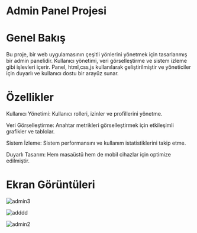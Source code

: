 # Admin Panel Projesi

# Genel Bakış

Bu proje, bir web uygulamasının çeşitli yönlerini yönetmek için tasarlanmış bir admin panelidir. Kullanıcı yönetimi, veri görselleştirme ve sistem izleme gibi işlevleri içerir. Panel, html,css,js kullanılarak geliştirilmiştir ve yöneticiler için duyarlı ve kullanıcı dostu bir arayüz sunar.

# Özellikler
Kullanıcı Yönetimi: Kullanıcı rolleri, izinler ve profillerini yönetme.

Veri Görselleştirme: Anahtar metrikleri görselleştirmek için etkileşimli grafikler ve tablolar.

Sistem İzleme: Sistem performansını ve kullanım istatistiklerini takip etme.

Duyarlı Tasarım: Hem masaüstü hem de mobil cihazlar için optimize edilmiştir.

# Ekran Görüntüleri

![admin3](https://github.com/user-attachments/assets/99fba41c-6c65-4aad-a036-0c8ab3648ba4)

![adddd](https://github.com/user-attachments/assets/aa567d87-e796-4e6e-97f0-d2865e13ce45)

![admin2](https://github.com/user-attachments/assets/b5053f7c-c4a3-4aea-8b17-e1dacb5803d3)
